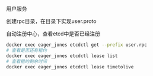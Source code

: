 用户服务

创建rpc目录，在目录下实现user.proto

自动注册中心，查看etcd中是否已经注册
```bash
docker exec eager_jones etcdctl get --prefix user.rpc
# 查看是否还有租约
docker exec eager_jones etcdctl lease list
# 查看租约剩余时间
docker exec eager_jones etcdctl lease timetolive 
```